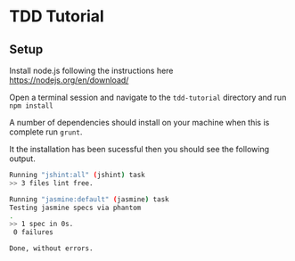# TDD Tutorial 

## Setup

Install node.js following the instructions here https://nodejs.org/en/download/

Open a terminal session and navigate to the `tdd-tutorial` directory and run `npm install`

A number of dependencies should install on your machine when this is complete run `grunt`.

It the installation has been sucessful then you should see the following output.

```bash
Running "jshint:all" (jshint) task
>> 3 files lint free.

Running "jasmine:default" (jasmine) task
Testing jasmine specs via phantom
.
>> 1 spec in 0s.
 0 failures

Done, without errors.
```

